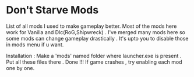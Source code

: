 # Don't Starve Mods
List of all mods I used to make gameplay better. Most of the mods here work for Vanilla and Dlc(RoG,Shipwreck) . I've merged many mods here so some mods can 
change gameplay drastically . It's upto you to disable those in mods menu if u want. 

Installation : Make a 'mods' named folder where launcher.exe is present . Put all these files there . Done !!! If game crashes , try enabling each mod one by one. 


